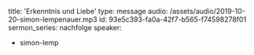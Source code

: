 title: 'Erkenntnis und Liebe'
type: message
audio: /assets/audio/2019-10-20-simon-lempenauer.mp3
id: 93e5c393-fa0a-42f7-b565-f74598278f01
sermon_series: nachfolge
speaker:
  - simon-lemp
